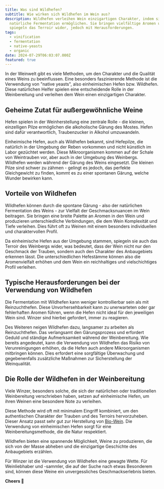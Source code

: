 ```yaml
---
title: Was sind Wildhefen?
subtitle: Wie wirken sich Wildhefen im Wein aus?
description: Wildhefen verleihen Wein einzigartigen Charakter, indem sie
  natürliche Fermentation ermöglichen. Sie bringen vielfältige Aromen und
  spiegeln das Terroir wider, jedoch mit Herausforderungen.
tags:
  - vinification
  - fermentation
  - native-yeasts
  - organic
date: 2024-07-29T06:03:07.000Z
featured: true
---
```


In der Weinwelt gibt es viele Methoden, um den Charakter und die Qualität eines Weins zu beeinflussen. Eine besonders faszinierende Methode ist die Verwendung von "native yeasts", also einheimischen Hefen bzw. Wildhefen. Diese natürlichen Helfer spielen eine entscheidende Rolle in der Weinbereitung und verleihen dem Wein einen einzigartigen Charakter.

## Geheime Zutat für außergewöhnliche Weine

Hefen spielen in der Weinherstellung eine zentrale Rolle - die kleinen, einzelligen Pilze ermöglichen die alkoholische Gärung des Mostes. Hefen sind dafür verantwortlich, Traubenzucker in Alkohol umzuwandeln.

Einheimische Hefen, auch als Wildhefen bekannt, sind Hefepilze, die natürlich in der Umgebung der Reben vorkommen und nicht künstlich im Labor gezüchtet werden. Diese Mikroorganismen kommen auf der Schale von Weintrauben vor, aber auch in der Umgebung des Weinbergs. Wildhefen werden während der Gärung des Weins eingesetzt. Die kleinen Pilze sind schwer zu zähmen - gelingt es jedoch, das perfekte Gleichgewicht zu finden, kommt es zu einer spontanen Gärung, welche Wunder bewirken kann.

## Vorteile von Wildhefen

Wildhefen können durch die spontane Gärung - also der natürlichen Fermentation des Weins - zur Vielfalt der Geschmacksnuancen im Wein beitragen. Sie bringen eine breite Palette an Aromen in den Wein und produzieren unterschiedliche Verbindungen, die dem Wein Komplexität und Tiefe verleihen. Dies führt oft zu Weinen mit einem besonders individuellen und charaktervollen Profil.

Da einheimische Hefen aus der Umgebung stammen, spiegeln sie auch das Terroir des Weinbergs wider, was bedeutet, dass der Wein nicht nur den Geschmack der Trauben, sondern auch den Charakter des Anbaugebiets erkennen lässt. Die unterschiedlichen Hefestämme können also die Aromenvielfalt erhöhen und dem Wein ein reichhaltiges und vielschichtiges Profil verleihen.

## Typische Herausforderungen bei der Verwendung von Wildhefen

Die Fermentation mit Wildhefen kann weniger kontrollierbar sein als mit Reinzuchthefen. Diese Unvorhersehbarkeit kann zu unerwarteten oder gar fehlerhaften Aromen führen, wenn die Hefen nicht ideal für den jeweiligen Wein sind. Winzer sind hierbei gefordert, immer zu reagieren.

Des Weiteren neigen Wildhefen dazu, langsamer zu arbeiten als Reinzuchthefen. Das verlangsamt den Gärungsprozess und erfordert Geduld und ständige Aufmerksamkeit während der Weinbereitung. Wie bereits angedeutet, kann die Verwendung von Wildhefen das Risiko von Verunreinigungen erhöhen, da die Hefen auch andere Mikroorganismen mitbringen können. Dies erfordert eine sorgfältige Überwachung und gegebenenfalls zusätzliche Maßnahmen zur Sicherstellung der Weinqualität.

## Die Rolle der Wildhefen in der Weinbereitung

Viele Winzer, besonders solche, die sich der natürlichen oder traditionellen Weinbereitung verschrieben haben, setzen auf einheimische Hefen, um ihren Weinen eine besondere Note zu verleihen.

Diese Methode wird oft mit minimalem Eingriff kombiniert, um den authentischen Charakter der Trauben und des Terroirs hervorzuheben. Dieser Ansatz passt sehr gut zur Herstellung von [Bio-Wein](/de/blog/wines/bio-vs-organic). Die Verwendung von einheimischen Hefen sorgt für eine Weinbereitungsmethode, die die Natur respektiert.

Wildhefen bieten eine spannende Möglichkeit, Weine zu produzieren, die sich von der Masse abheben und die einzigartige Geschichte des Anbaugebiets erzählen.

Für Winzer ist die Verwendung von Wildhefen eine gewagte Wette. Für Weinliebhaber und -sammler, die auf der Suche nach etwas Besonderem sind, können diese Weine ein unvergessliches Geschmackserlebnis bieten.

**Cheers 🍷**
